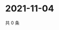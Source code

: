 # 2021-11-04

共 0 条

<!-- BEGIN WEIBO -->
<!-- 最后更新时间 Thu Nov 04 2021 12:14:41 GMT+0800 (China Standard Time) -->

<!-- END WEIBO -->
